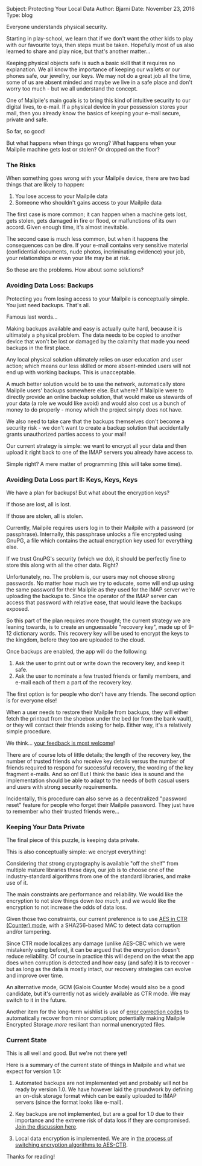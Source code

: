 Subject: Protecting Your Local Data
Author: Bjarni
Date: November 23, 2016
Type: blog

Everyone understands physical security.

Starting in play-school, we learn that if we don't want the other kids
to play with our favourite toys, then steps must be taken. Hopefully
most of us also learned to share and play nice, but that's another
matter...

Keeping physical objects safe is such a basic skill that it requires no
explanation. We all know the importance of keeping our wallets or our
phones safe, our jewellry, our keys. We may not do a great job all the
time, some of us are absent minded and maybe we live in a safe place and
don't worry too much - but we all understand the concept.

One of Mailpile's main goals is to bring this kind of intuitive security
to our digital lives, to e-mail. If a physical device in your possession
stores your mail, then you already know the basics of keeping your
e-mail secure, private and safe.

So far, so good!

But what happens when things go wrong? What happens when your Mailpile
machine gets lost or stolen? Or dropped on the floor?


### The Risks

When something goes wrong with your Mailpile device, there are two bad
things that are likely to happen:

   1. You lose access to your Mailpile data
   2. Someone who shouldn't gains access to your Mailpile data

The first case is more common; it can happen when a machine gets lost,
gets stolen, gets damaged in fire or flood, or malfunctions of its own
accord. Given enough time, it's almost inevitable.

The second case is much less common, but when it happens the
consequences can be dire. If your e-mail contains very sensitive
material (confidential documents, nude photos, incriminating evidence)
your job, your relationships or even your life may be at risk.

So those are the problems. How about some solutions?


### Avoiding Data Loss: Backups

Protecting you from losing access to your Mailpile is conceptually
simple. You just need backups. That's all.

Famous last words...

Making backups available and easy is actually quite hard, because it is
ultimately a physical problem. The data needs to be copied to another
device that won't be lost or damaged by the calamity that made you need
backups in the first place.

Any local physical solution ultimately relies on user education and user
action; which means our less skilled or more absent-minded users will
not end up with working backups. This is unacceptable.

A much better solution would be to use the network, automatically store
Mailpile users' backups somewhere else. But where? If Mailpile were to
directly provide an online backup solution, that would make us stewards
of your data (a role we would like avoid) and would also cost us a bunch
of money to do properly - money which the project simply does not have.

We also need to take care that the backups themselves don't become a
security risk - we don't want to create a backup solution that
accidentally grants unauthorized parties access to your mail!

Our current strategy is simple: we want to encrypt all your data and
then upload it right back to one of the IMAP servers you already have
access to.

Simple right? A mere matter of programming (this will take some time).


### Avoiding Data Loss part II: Keys, Keys, Keys

We have a plan for backups! But what about the encryption keys?

If those are lost, all is lost.

If those are stolen, all is stolen.

Currently, Mailpile requires users log in to their Mailpile with a
password (or passphrase). Internally, this passphrase unlocks a file
encrypted using GnuPG, a file which contains the actual encryption key
used for everything else.

If we trust GnuPG's security (which we do), it should be perfectly fine
to store this along with all the other data. Right?

Unfortunately, no. The problem is, our users may not choose strong
passwords. No matter how much we try to educate, some will end up using
the same password for their Mailpile as they used for the IMAP server
we're uploading the backups to. Since the operator of the IMAP server
can access that password with relative ease, that would leave the
backups exposed.

So this part of the plan requires more thought; the current strategy we
are leaning towards, is to create an unguessable "recovery key", made up
of 9-12 dictionary words. This recovery key will be used to encrypt the
keys to the kingdom, before they too are uploaded to the cloud.

Once backups are enabled, the app will do the following:

   1. Ask the user to print out or write down the recovery key, and keep
      it safe.
   2. Ask the user to nominate a few trusted friends or family members,
      and e-mail each of them a part of the recovery key.

The first option is for people who don't have any friends. The second
option is for everyone else!

When a user needs to restore their Mailpile from backups, they will
either fetch the printout from the shoebox under the bed (or from the
bank vault), or they will contact their friends asking for help. Either
way, it's a relatively simple procedure.

We think... [your feedback is most welcome](https://github.com/mailpile/Mailpile/issues/1691)!

There are of course lots of little details; the length of the recovery
key, the number of trusted friends who receive key details versus the
number of friends required to respond for successful recovery, the
wording of the key fragment e-mails. And so on! But I think the basic
idea is sound and the implementation should be able to adapt to the
needs of both casual users and users with strong security requirements.

Incidentally, this procedure can also serve as a decentralized "password
reset" feature for people who forget their Mailpile password. They just
have to remember who their trusted friends were...


### Keeping Your Data Private

The final piece of this puzzle, is keeping data private.

This is also conceptually simple: we encrypt everything!

Considering that strong cryptography is available "off the shelf" from
multiple mature libraries these days, our job is to choose one of the
industry-standard algorithms from one of the standard libraries, and
make use of it.

The main constraints are performance and reliability. We would like the
encryption to not slow things down *too much*, and we would like the
encryption to not increase the odds of data loss.

Given those two constraints, our current preference is to use [AES in
CTR (Counter) mode](https://en.wikipedia.org/wiki/Cipher_block_chaining#Counter_.28CTR.29),
with a SHA256-based MAC to detect data corruption and/or tampering.

Since CTR mode localizes any damage (unlike AES-CBC which we were
mistakenly using before), it can be argued that the encryption doesn't
reduce reliability. Of course in practice this will depend on the what
the app does when corruption is detected and how easy (and safe) it is
to recover - but as long as the data is mostly intact, our recovery
strategies can evolve and improve over time.

An alternative mode, GCM (Galois Counter Mode) would also be a good
candidate, but it's currently not as widely available as CTR mode. We
may switch to it in the future.

Another item for the long-term wishlist is use of [error correction
codes](https://en.wikipedia.org/wiki/Error_detection_and_correction) to
automatically recover from minor corruption; potentially making Mailpile
Encrypted Storage *more* resiliant than normal unencrypted files.


### Current State

This is all well and good. But we're not there yet!

Here is a summary of the current state of things in Mailpile and what we
expect for version 1.0:

1. Automated backups are not implemented yet and probably will not be
   ready by version 1.0. We have however laid the groundwork by defining
   an on-disk storage format which can be easily uploaded to IMAP servers
   (since the format looks like e-mail).

2. Key backups are not implemented, but are a goal for 1.0 due to their
   importance and the extreme risk of data loss if they are compromised.
   [Join the discussion here](https://github.com/mailpile/Mailpile/issues/1691).

3. Local data encryption is implemented. We are in [the process of
   switching encryption algorithms to AES-CTR](https://github.com/mailpile/Mailpile/pull/1684).

Thanks for reading!

